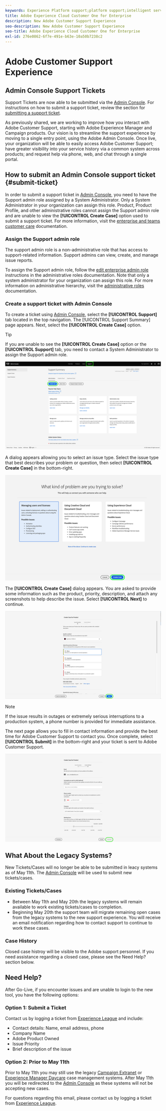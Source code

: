 ```yaml
---
keywords: Experience Platform support;platform support;intelligent services support; customer ai support; attribution ai support; rtcdp support; submit support ticket;customer support
title: Adobe Experience Cloud Customer One for Enterprise
description: New Adobe Customer Support Experience
seo-description: New Adobe Customer Support Experience
seo-title: Adobe Experience Cloud Customer One for Enterprise
exl-id: 276e0862-6f7e-491e-b63e-10a50b7238c2
---
```

# Adobe Customer Support Experience

## Admin Console Support Tickets

Support Tickets are now able to be submitted via the [Admin Console](https://adminconsole.adobe.com/). For instructions on how to submit a support ticket, review the section for [submitting a support ticket](#submit-ticket).

As previously shared, we are working to improve how you interact with Adobe Customer Support, starting with Adobe Experience Manager and Campaign products. Our vision is to streamline the support experience by moving to a single entry point, using the Adobe Admin Console. Once live, your organization will be able to easily access Adobe Customer Support; have greater visibility into your service history via a common system across products; and request help via phone, web, and chat through a single portal.

## How to submit an Admin Console support ticket {#submit-ticket}

In order to submit a support ticket in [Admin Console](https://adminconsole.adobe.com/), you need to have the Support admin role assigned by a System Administrator. Only a System Administrator in your organization can assign this role. Product, Product Profile, and other administrative roles cannot assign the Support admin role and are unable to view the **[!UICONTROL Create Case]** option used to submit a support ticket. For more information, visit the [enterprise and teams customer care](https://helpx.adobe.com/enterprise/using/support-and-expert-services.html) documentation.

### Assign the Support admin role

The support admin role is a non-administrative role that has access to support-related information. Support admins can view, create, and manage issue reports.

To assign the Support admin role, follow the [edit enterprise admin role](https://helpx.adobe.com/enterprise/using/admin-roles.html#add-admin-teams) instructions in the administrative roles documentation. Note that only a system administrator for your organization can assign this role. For more information on administrative hierarchy, visit the [administrative roles](https://helpx.adobe.com/enterprise/admin-guide.html/enterprise/using/admin-roles.ug.html) documentation.

### Create a support ticket with Admin Console

To create a ticket using [Admin Console](https://adminconsole.adobe.com/), select the **[!UICONTROL Support]** tab located in the top navigation. The [!UICONTROL Support Summary] page appears. Next, select the **[!UICONTROL Create Case]** option.

>[!TIP]
>
> If you are unable to see the **[!UICONTROL Create Case]** option or the **[!UICONTROL Support]** tab, you need to contact a System Administrator to assign the Support admin role.

![Admin Console Support tab](./assets/Support.png)

A dialog appears allowing you to select an issue type. Select the issue type that best describes your problem or question, then select **[!UICONTROL Create Case]** in the bottom-right.

![Select issue](./assets/select-case-type.png)

The **[!UICONTROL Create Case]** dialog appears. You are asked to provide some information such as the product, priority, description, and attach any screenshots to help describe the issue. Select **[!UICONTROL Next]** to continue.

![create case](./assets/create_case.png)

>[!NOTE]
>
> If the issue results in outages or extremely serious interruptions to a production system, a phone number is provided for immediate assistance.

The next page allows you to fill in contact information and provide the best time for Adobe Customer Support to contact you. Once complete, select **[!UICONTROL Submit]** in the bottom-right and your ticket is sent to Adobe Customer Support.

![Submit ticket](./assets/submit_case.png)

## What About the Legacy Systems?

New Tickets/Cases will no longer be able to be submitted in leacy systems as of May 11th.  The [Admin Console](https://adminconsole.adobe.com/) will be used to submit new tickets/cases.

### Existing Tickets/Cases

* Between May 11th and May 20th the legacy systems will remain available to work existing tickets/cases to completion.
* Beginning May 20th the support team will migrate remaining open cases from the legacy systems to the new support experience.  You will receive an email notification regarding how to contact support to continue to work these cases.

### Case History

Closed case histroy will be visible to the Adobe support personnel.  If you need assistance regarding a closed case, please see the Need Help? section below.

## Need Help?

After Go-Live, if you encounter issues and are unable to login to the new tool, you have the following options:

### Option 1: Submit a Ticket

Contact us by logging a ticket from [Experience League](https://experienceleague.adobe.com/?support-solution=General#support) and include:

* Contact details: Name, email address, phone
* Company Name
* Adobe Product Owned
* Issue Priority
* Brief description of the issue

### Option 2: Prior to May 11th

Prior to May 11th you may still use the legacy [Campaign Extranet](https://support.neolane.net/webApp/extranetLogin) or [Experience Manager Daycare](https://daycare.day.com/home.html) case management systems.  After May 11th you will be redirected to the [Admin Console](https://adminconsole.adobe.com/) as these systems will not be accepting new cases.

For questions regarding this email, please contact us by logging a ticket from [Experience League](https://experienceleague.adobe.com/?support-solution=General#support).
